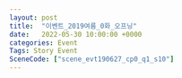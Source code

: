 ```yaml
---
layout: post
title:  "이벤트_2019여름_0화_오프닝"
date:   2022-05-30 10:00:00 +0000
categories: Event
Tags: Story Event
SceneCode: ["scene_evt190627_cp0_q1_s10"]
---
```

